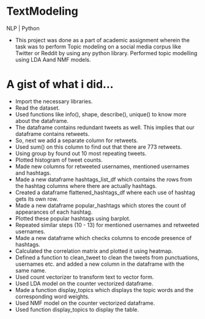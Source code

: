 # TextModeling
NLP | Python  
- This project was done as a part of academic assignment wherein the task was to perform Topic modeling on a social media corpus like Twitter or Reddit by using any python library. Performed topic modelling using LDA Aand NMF models.
# A gist of what i did...
  - Import the necessary libraries.
  - Read the dataset.
  - Used functions like info(), shape, describe(), unique() to know more about the dataframe.
  - The dataframe contains redundant tweets as well. This implies that our dataframe contains retweets.
  - So, next we add a separate column for retweets.
  - Used sum() on this column to find out that there are 773 retweets.
  - Using group by found out 10 most repeating tweets.
  - Plotted histogram of tweet counts.
  - Made new columns for retweeted usernames, mentioned usernames and hashtags.
  - Made a new dataframe hashtags_list_df which contains the rows from the hashtag columns where there are actually hashtags.
  - Created a dataframe flattened_hashtags_df where each use of hashtag gets its own row.
  - Made a new dataframe popular_hashtags which stores the count of appearances of each hashtag.
  - Plotted these popular hashtags using barplot.
  - Repeated similar steps (10 - 13) for mentioned usernames and retweeted usernames.
  - Made a new dataframe which checks columns to encode presence of hashtags.
  - Calculated the correlation matrix and plotted it using heatmap.
  - Defined a function to clean_tweet to clean the tweets from punctuations, usernames etc. and added a new column in the dataframe with the same name.
  - Used count vectorizer to transform text to vector form.
  - Used LDA model on the counter vectorized dataframe.
  - Made a function display_topics which displays the topic words and the corresponding word weights.
  - Used NMF model on the counter vectorized dataframe.
  - Used function display_topics to display the table.

